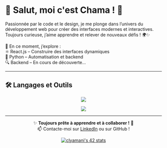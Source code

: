 # 🌟 Salut, moi c'est Chama ! 🚀

Passionnée par le code et le design, je me plonge dans l’univers du développement web pour créer des interfaces modernes et interactives. Toujours curieuse, j’aime apprendre et relever de nouveaux défis ! 🌍✨  

🎯 En ce moment, j’explore :
<br>⚛️ React.js – Construire des interfaces dynamiques
<br>🐍 Python – Automatisation et backend
<br>🔍 Backend – En cours de découverte...

---

## 🛠️ **Langages et Outils**
<p align="center">
  <img src="https://skillicons.dev/icons?i=c,cpp,python,linux,mysql,postman,git,html,css,js,react,docker,nginx,figma"/>
</p>
<p align="center"> 
   <img src="https://img.shields.io/badge/UX%2FUI-Design-blueviolet?style=for-the-badge&logo=figma" />
</p>

---
<div align="center">

✨ **Toujours prête à apprendre et à collaborer !** 🚀  
📫 Contacte-moi sur [LinkedIn](https://www.linkedin.com/in/chaimaalyamani/) ou sur GitHub !  

[![clyamani's 42 stats](https://badge.mediaplus.ma/greenbinary/clyamani)](https://github.com/oakoudad/badge42)

</div>

